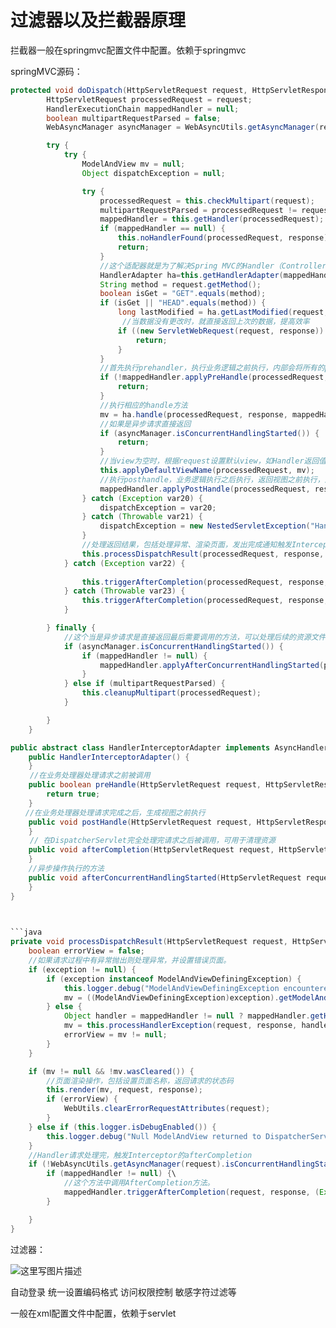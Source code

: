 # 过滤器以及拦截器原理

拦截器一般在springmvc配置文件中配置。依赖于springmvc

springMVC源码：

```java
protected void doDispatch(HttpServletRequest request, HttpServletResponse response) throws Exception {
        HttpServletRequest processedRequest = request;
        HandlerExecutionChain mappedHandler = null;
        boolean multipartRequestParsed = false;
        WebAsyncManager asyncManager = WebAsyncUtils.getAsyncManager(request);

        try {
            try {
                ModelAndView mv = null;
                Object dispatchException = null;

                try {
                    processedRequest = this.checkMultipart(request);
                    multipartRequestParsed = processedRequest != request;
                    mappedHandler = this.getHandler(processedRequest);
                    if (mappedHandler == null) {
                        this.noHandlerFound(processedRequest, response);
                        return;
                    }
					//这个适配器就是为了解决Spring MVC的Handler（Controller接口HttpRequestHandler，@RequestMapping、Servlet）有多种表现形式，不同的Handler，处理请求的方式是不一样的，注解@RequestMapping方式使用的是用方法处理请求，而实现Controller接口和HttpRequestHandler接口方式使用的是一个类
                    HandlerAdapter ha=this.getHandlerAdapter(mappedHandler.getHandler());
                    String method = request.getMethod();
                    boolean isGet = "GET".equals(method);
                    if (isGet || "HEAD".equals(method)) {
                        long lastModified = ha.getLastModified(request, mappedHandler.getHandler());
                         //当数据没有更改时，就直接返回上次的数据，提高效率
                        if ((new ServletWebRequest(request, response)).checkNotModified(lastModified) && isGet) {
                            return;
                        }
                    }
					//首先执行prehandler，执行业务逻辑之前执行，内部会将所有的prehandler都遍历执行，只要有一个返回false;整个方法就返回false直接返回。
                    if (!mappedHandler.applyPreHandle(processedRequest, response)) {
                        return;
                    }
					//执行相应的handle方法
                    mv = ha.handle(processedRequest, response, mappedHandler.getHandler());
                    //如果是异步请求直接返回
                    if (asyncManager.isConcurrentHandlingStarted()) {
                        return;
                    }
                    //当view为空时，根据request设置默认view，如Handler返回值为void
                    this.applyDefaultViewName(processedRequest, mv);
                    //执行posthandle，业务逻辑执行之后执行，返回视图之前执行，这个会按照定义逆序执行，只要没有出现异常就会执行所有的posthandle
                    mappedHandler.applyPostHandle(processedRequest, response, mv);
                } catch (Exception var20) {
                    dispatchException = var20;
                } catch (Throwable var21) {
                    dispatchException = new NestedServletException("Handler dispatch failed", var21);
                }
				//处理返回结果，包括处理异常、渲染页面，发出完成通知触发Interceptor的afterCompletion
                this.processDispatchResult(processedRequest, response, mappedHandler, mv, (Exception)dispatchException);
            } catch (Exception var22) {
                
                this.triggerAfterCompletion(processedRequest, response, mappedHandler, var22);
            } catch (Throwable var23) {
                this.triggerAfterCompletion(processedRequest, response, mappedHandler, new NestedServletException("Handler processing failed", var23));
            }

        } finally {
            //这个当是异步请求是直接返回最后需要调用的方法，可以处理后续的资源文件
            if (asyncManager.isConcurrentHandlingStarted()) {
                if (mappedHandler != null) {
                    mappedHandler.applyAfterConcurrentHandlingStarted(processedRequest, response);
                }
            } else if (multipartRequestParsed) {
                this.cleanupMultipart(processedRequest);
            }

        }
    }
```



```java
public abstract class HandlerInterceptorAdapter implements AsyncHandlerInterceptor {
    public HandlerInterceptorAdapter() {
    }
　　 //在业务处理器处理请求之前被调用
    public boolean preHandle(HttpServletRequest request, HttpServletResponse response, Object handler) throws Exception {
        return true;
    }
　　//在业务处理器处理请求完成之后，生成视图之前执行  
    public void postHandle(HttpServletRequest request, HttpServletResponse response, Object handler, @Nullable ModelAndView modelAndView) throws Exception {
    }
　　 // 在DispatcherServlet完全处理完请求之后被调用，可用于清理资源  
    public void afterCompletion(HttpServletRequest request, HttpServletResponse response, Object handler, @Nullable Exception ex) throws Exception {
    }
	//异步操作执行的方法
    public void afterConcurrentHandlingStarted(HttpServletRequest request, HttpServletResponse response, Object handler) throws Exception {
    }
}

 

```java
private void processDispatchResult(HttpServletRequest request, HttpServletResponse response, @Nullable HandlerExecutionChain mappedHandler, @Nullable ModelAndView mv, @Nullable Exception exception) throws Exception {
    boolean errorView = false;
    //如果请求过程中有异常抛出则处理异常，并设置错误页面。
    if (exception != null) {
        if (exception instanceof ModelAndViewDefiningException) {
            this.logger.debug("ModelAndViewDefiningException encountered", exception);
            mv = ((ModelAndViewDefiningException)exception).getModelAndView();
        } else {
            Object handler = mappedHandler != null ? mappedHandler.getHandler() : null;
            mv = this.processHandlerException(request, response, handler, exception);
            errorView = mv != null;
        }
    }

    if (mv != null && !mv.wasCleared()) {
        //页面渲染操作，包括设置页面名称，返回请求的状态码
        this.render(mv, request, response);
        if (errorView) {
            WebUtils.clearErrorRequestAttributes(request);
        }
    } else if (this.logger.isDebugEnabled()) {
        this.logger.debug("Null ModelAndView returned to DispatcherServlet with name '" + this.getServletName() + "': assuming HandlerAdapter completed request handling");
    }
	//Handler请求处理完，触发Interceptor的afterCompletion
    if (!WebAsyncUtils.getAsyncManager(request).isConcurrentHandlingStarted()) {
        if (mappedHandler != null) {\
            //这个方法中调用AfterCompletion方法。
            mappedHandler.triggerAfterCompletion(request, response, (Exception)null);
        }

    }
}
```

过滤器：



![这里写图片描述](https://img-blog.csdn.net/20180730175152255?watermark/2/text/aHR0cHM6Ly9ibG9nLmNzZG4ubmV0L3l1emhpcWlhbmdfMTk5Mw==/font/5a6L5L2T/fontsize/400/fill/I0JBQkFCMA==/dissolve/70)

自动登录
统一设置编码格式
访问权限控制
敏感字符过滤等



一般在xml配置文件中配置，依赖于servlet